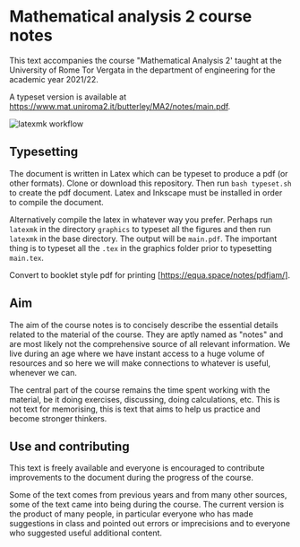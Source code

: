 # Mathematical analysis 2 course notes

This text accompanies the course "Mathematical Analysis 2' taught at the University of Rome Tor Vergata in the department of engineering for the academic year 2021/22.

A typeset version is available at https://www.mat.uniroma2.it/butterley/MA2/notes/main.pdf. 

![latexmk workflow](https://github.com/oliver-butterley/ma2/actions/workflows/latex.yml/badge.svg)


## Typesetting

The document is written in Latex which can be typeset to produce a pdf (or other formats). Clone or download this repository. Then run ``bash typeset.sh`` to create the pdf document. Latex and Inkscape must be installed in order to compile the document.

Alternatively compile the latex in whatever way you prefer. Perhaps run ``latexmk`` in the directory ``graphics`` to typeset all the figures and then run ``latexmk`` in the base directory. The output will be ``main.pdf``. The important thing is to typeset all the ``.tex`` in the graphics folder prior to typesetting ``main.tex``.

Convert to booklet style pdf for printing [https://equa.space/notes/pdfjam/].

## Aim

The aim of the course notes is to concisely describe the essential details related to the material of the course.
They are aptly named as "notes" and are most likely not the comprehensive source of all relevant information.
We live during an age where we have instant access to a huge volume of resources and so here we will make connections to whatever is useful, whenever we can. 

The central part of the course remains the time spent working with the material, be it doing exercises, discussing, doing calculations, etc. This is not text for memorising, this is text that aims to help us practice and become stronger thinkers.

## Use and contributing

This text is freely available and everyone is encouraged to contribute improvements to the document during the progress of the course. 

Some of the text comes from previous years and from many other sources, some of the text came into being during the course. The current version is the product of many people, in particular everyone who has made suggestions in class and pointed out errors or imprecisions and to everyone who suggested useful additional content.
